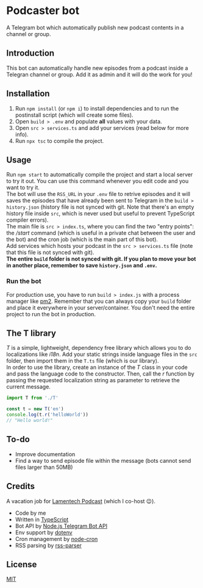 # Podcaster bot

A Telegram bot which automatically publish new podcast contents in a channel or group.

## Introduction

This bot can automatically handle new episodes from a podcast inside a Telegran channel or group. Add it as admin and it will do the work for you!

## Installation

1. Run `npm install` (or `npm i`) to install dependencies and to run the postinstall script (which will create some files).  
2. Open `build > .env` and populate **all** values with your data.  
3. Open `src > services.ts` and add your services (read below for more info).  
4. Run `npx tsc` to compile the project.

## Usage

Run `npm start` to automatically compile the project and start a local server to try it out. You can use this command whenever you edit code and you want to try it.  
The bot will use the `RSS_URL` in your `.env` file to retrive episodes and it will saves the episodes that have already been sent to Telegram in the `build > history.json` (history file is not synced with git. Note that there's an empty history file inside `src`, which is never used but useful to prevent TypeScript compiler errors).  
The main file is `src > index.ts`, where you can find the two "entry points": the */start* command (which is useful in a private chat between the user and the bot) and the cron job (which is the main part of this bot).  
Add services which hosts your podcast in the `src > services.ts` file (note that this file is not synced with git).  
**The entire `build` folder is not synced with git. If you plan to move your bot in another place, remember to save `history.json` and `.env`.**

### Run the bot

For production use, you have to run `build > index.js` with a process manager like [pm2](https://pm2.keymetrics.io/). Remember that you can always copy your `build` folder and place it everywhere in your server/container. You don't need the entire project to run the bot in production.

## The T library

*T* is a simple, lightweight, dependency free library which allows you to do localizations like *i18n*. Add your static strings inside language files in the `src` folder, then import them in the `T.ts` file (which is our library).  
In order to use the library, create an instance of the *T* class in your code and pass the language code to the constructor. Then, call the *r* function by passing the requested localization string as parameter to retrieve the current message.

```ts
import T from './T'

const t = new T('en')
console.log(t.r('helloWorld'))
// "Hello world!"
```

## To-do

- Improve documentation  
- Find a way to send episode file within the message (bots cannot send files larger than 50MB)

## Credits

A vacation job for [Lamentech Podcast](https://linktr.ee/lamentech) (which I co-host 😉).

- Code by me  
- Written in [TypeScript](https://www.typescriptlang.org)  
- Bot API by [Node.js Telegram Bot API](https://github.com/yagop/node-telegram-bot-api)  
- Env support by [dotenv](https://github.com/motdotla/dotenv)  
- Cron management by [node-cron](https://github.com/kelektiv/node-cron)  
- RSS parsing by [rss-parser](https://github.com/rbren/rss-parser)  

## License

[MIT](https://choosealicense.com/licenses/mit/)